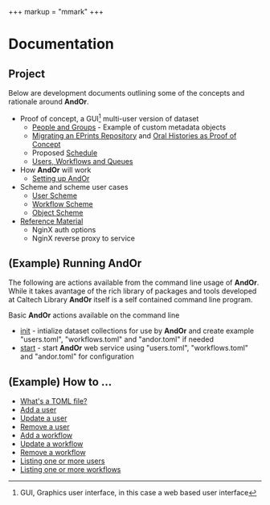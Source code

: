 +++
markup = "mmark"
+++


# Documentation

## Project

Below are development documents outlining some of the
concepts and rationale around **AndOr**.

+ Proof of concept, a GUI[^1] multi-user version of dataset
    + [People and Groups](people-groups.html) - Example of custom metadata objects
    + [Migrating an EPrints Repository](migrating-eprints.html) and [Oral Histories as Proof of Concept](Oral-Histories-as-Proof-of-Concept.html)
    + Proposed [Schedule](Schedule.html)
    + [Users, Workflows and Queues](Workflow-Use-Cases.html)
+ How **AndOr** will work
    + [Setting up AndOr](Setting-Up-AndOr.html)
+ Scheme and scheme user cases
    + [User Scheme](User-Scheme.html)
    + [Workflow Scheme](Workflow-Scheme.html)
    + [Object Scheme](Object-Scheme.html)
+ [Reference Material](Reference.html)
    + NginX auth options
    + NginX reverse proxy to service

## (Example) Running **AndOr**

The following are actions available from
the command line usage of **AndOr**. While
it takes avantage of the rich library of
packages and tools developed at Caltech Library 
**AndOr** itself is a self contained command
line program.

Basic **AndOr** actions available on the command line

+ [init](init.html) - intialize dataset collections for use by **AndOr** and create example "users.toml", "workflows.toml" and "andor.toml" if needed
+ [start](start.html) - start **AndOr** web service using "users.toml", "workflows.toml" and "andor.toml" for configuration


## (Example) How to ...

+ [What's a TOML file?](toml-basics.html)
+ [Add a user](add-user.html)
+ [Update a user](update-user.html)
+ [Remove a user](remove-user.html)
+ [Add a workflow](add-user-workflow.html)
+ [Update a workflow](update-a-workflow.html)
+ [Remove a workflow](remove-a-workflow.html)
+ [Listing one or more users](listing-users.html)
+ [Listing one or more workflows](listing-workflows.html)

[^1]: GUI, Graphics user interface, in this case a web based user interface

